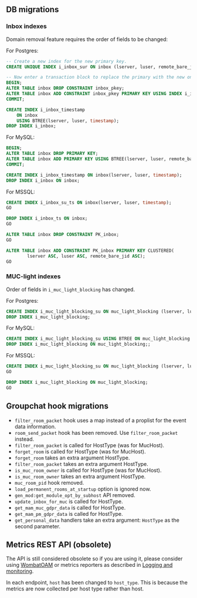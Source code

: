 ## DB migrations

### Inbox indexes

Domain removal feature requires the order of fields to be changed:

For Postgres:

```sql
-- Create a new index for the new primary key.
CREATE UNIQUE INDEX i_inbox_sur ON inbox (lserver, luser, remote_bare_jid);

-- Now enter a transaction block to replace the primary with the new one.
BEGIN;
ALTER TABLE inbox DROP CONSTRAINT inbox_pkey;
ALTER TABLE inbox ADD CONSTRAINT inbox_pkey PRIMARY KEY USING INDEX i_inbox_sur;
COMMIT;

CREATE INDEX i_inbox_timestamp
    ON inbox
    USING BTREE(lserver, luser, timestamp);
DROP INDEX i_inbox;
```

For MySQL:

```sql
BEGIN;
ALTER TABLE inbox DROP PRIMARY KEY;
ALTER TABLE inbox ADD PRIMARY KEY USING BTREE(lserver, luser, remote_bare_jid);
COMMIT;

CREATE INDEX i_inbox_timestamp ON inbox(lserver, luser, timestamp);
DROP INDEX i_inbox ON inbox;
```

For MSSQL:

```sql
CREATE INDEX i_inbox_su_ts ON inbox(lserver, luser, timestamp);
GO

DROP INDEX i_inbox_ts ON inbox;
GO

ALTER TABLE inbox DROP CONSTRAINT PK_inbox;
GO

ALTER TABLE inbox ADD CONSTRAINT PK_inbox PRIMARY KEY CLUSTERED(
        lserver ASC, luser ASC, remote_bare_jid ASC);
GO
```

### MUC-light indexes

Order of fields in `i_muc_light_blocking` has changed.

For Postgres:

```sql
CREATE INDEX i_muc_light_blocking_su ON muc_light_blocking (lserver, luser);
DROP INDEX i_muc_light_blocking;
```

For MySQL:

```sql
CREATE INDEX i_muc_light_blocking_su USING BTREE ON muc_light_blocking (lserver, luser);
DROP INDEX i_muc_light_blocking ON muc_light_blocking;;
```

For MSSQL:

```sql
CREATE INDEX i_muc_light_blocking_su ON muc_light_blocking (lserver, luser);
GO

DROP INDEX i_muc_light_blocking ON muc_light_blocking;
GO
```


## Groupchat hook migrations

- `filter_room_packet` hook uses a map instead of a proplist
  for the event data information.
- `room_send_packet` hook has been removed. Use `filter_room_packet` instead.
- `filter_room_packet` is called for HostType (was for MucHost).
- `forget_room` is called for HostType (was for MucHost).
- `forget_room` takes an extra argument HostType.
- `filter_room_packet` takes an extra argument HostType.
- `is_muc_room_owner` is called for HostType (was for MucHost).
- `is_muc_room_owner` takes an extra argument HostType.
- `muc_room_pid` hook removed.
- `load_permanent_rooms_at_startup` option is ignored now.
- `gen_mod:get_module_opt_by_subhost` API removed.
- `update_inbox_for_muc` is called for HostType.
- `get_mam_muc_gdpr_data` is called for HostType.
- `get_mam_pm_gdpr_data` is called for HostType.
- `get_personal_data` handlers take an extra argument: `HostType` as the second parameter.

## Metrics REST API (obsolete)

The API is still considered obsolete so if you are using it,
please consider using [WombatOAM](https://www.erlang-solutions.com/capabilities/wombatoam/)
or metrics reporters as described in [Logging and monitoring](../operation-and-maintenance/Logging-&-monitoring.md).

In each endpoint, `host` has been changed to `host_type`.
This is because the metrics are now collected per host type rather than host.
